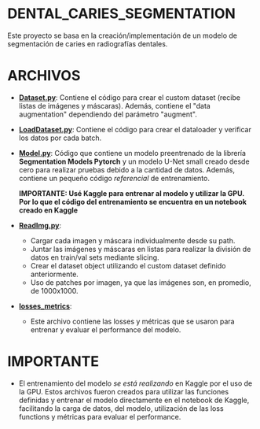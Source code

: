 # DENTAL_CARIES_SEGMENTATION
Este proyecto se basa en la creación/implementación de un modelo de segmentación de caries en radiografías dentales. 

# ARCHIVOS
- [**Dataset.py**](./Dataset.py): Contiene el código para crear el custom dataset (recibe listas de imágenes y máscaras). Además, contiene el "data augmentation" dependiendo del parámetro "augment".
  
- [**LoadDataset.py**](./LoadDataset.py): Contiene el código para crear el dataloader y verificar los datos por cada batch.
  
- [**Model.py**](./Model.py): Código que contiene un modelo preentrenado de la librería **Segmentation Models Pytorch** y un modelo U-Net small creado desde cero para realizar pruebas debido a la cantidad de datos. Además, contiene un pequeño código *referencial* de entrenamiento.

  **IMPORTANTE: Usé Kaggle para entrenar al modelo y utilizar la GPU. Por lo que el código del entrenamiento se encuentra en un notebook creado en Kaggle**
 
- [**ReadImg.py**](./ReadImg.py):
  -  Cargar cada imagen y máscara individualmente desde su path.
  -  Juntar las imágenes y máscaras en listas para realizar la división de datos en train/val sets mediante slicing.
  -  Crear el dataset object utilizando el custom dataset definido anteriormente.
  -  Uso de patches por imagen, ya que las imágenes son, en promedio, de 1000x1000.
    
- [**losses_metrics**](./losses_metrics.py):
  - Este archivo contiene las losses y métricas que se usaron para entrenar y evaluar el performance del modelo.
 
# IMPORTANTE
- El entrenamiento del modelo *se está realizando* en Kaggle por el uso de la GPU. Estos archivos fueron creados para utilizar las funciones definidas y entrenar el modelo directamente en el notebook de Kaggle, facilitando la carga de datos, del modelo, utilización de las loss functions y métricas para evaluar el performance.
